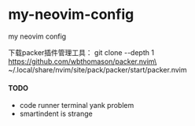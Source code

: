 # my-neovim-config
my neovim config

下载packer插件管理工具：
git clone --depth 1 https://github.com/wbthomason/packer.nvim\
~/.local/share/nvim/site/pack/packer/start/packer.nvim
 
#### TODO
+ code runner terminal yank problem
+ smartindent is strange
